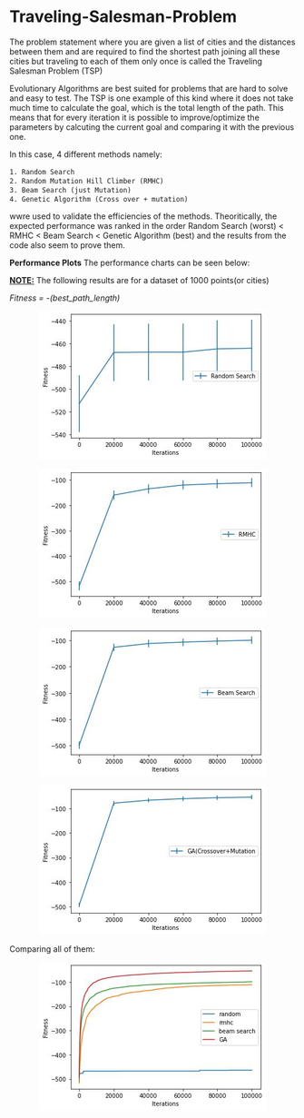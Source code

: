 # Traveling-Salesman-Problem

The problem statement where you are given a list of cities and the distances between them and are required to find the shortest path joining all these cities but traveling to each of them only once is called the Traveling Salesman Problem (TSP) 

Evolutionary Algorithms are best suited for problems that are hard to solve and easy to test. The TSP is one example of this kind where it does not take much time to calculate the goal, which is the total length of the path. This means that for every iteration it is possible to improve/optimize the parameters by calcuting the current goal and comparing it with the previous one.

In this case, 4 different methods namely:

    1. Random Search
    2. Random Mutation Hill Climber (RMHC)
    3. Beam Search (just Mutation)
    4. Genetic Algorithm (Cross over + mutation)

wwre used to validate the efficiencies of the methods. Theoritically, the expected performance was ranked in the order Random Search (worst) < RMHC < Beam Search < Genetic Algorithm (best) and the results from the code also seem to prove them. 

**Performance Plots**
The performance charts can be seen below:

<u>**NOTE:**</u> The following results are for a dataset of 1000 points(or cities)

*Fitness = -(best_path_length)*

<p align="center">
    <img src="/images/RandomSearch_Fitness.png" title="Random Search">
</p>

<p align="center">
    <img src="/images/RMHC_Fitness.png" title="RHMC">
</p>

<p align="center">
    <img src="/images/BeamSearch_Fitness.png" title="Beam Search">
</p>

<p align="center">
    <img src="/images/GA_Fitness.png" title="GA Search">
</p>

Comparing all of them:
<p align="center">
    <img src="/images/Comparison.png" title="Comparison">
</p>